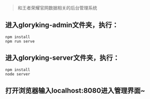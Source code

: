 >和王者荣耀官网数据相关的后台管理系统  

## 进入gloryking-admin文件夹，执行：
```
npm install
npm run serve
```
## 进入gloryking-server文件夹，执行：
```
npm install
node server
```
## 打开浏览器输入localhost:8080进入管理界面~